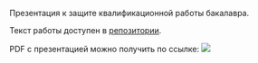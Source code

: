 Презентация к защите квалификационной работы бакалавра.

Текст работы доступен в [репозитории](https://github.com/geo2a/bachelor).   

PDF с презентацией можно получить по ссылке: [ ![](https://www.sharelatex.com/github/repos/geo2a/bachelor-slides/builds/latest/badge.svg)](https://www.sharelatex.com/github/repos/geo2a/bachelor-slides)